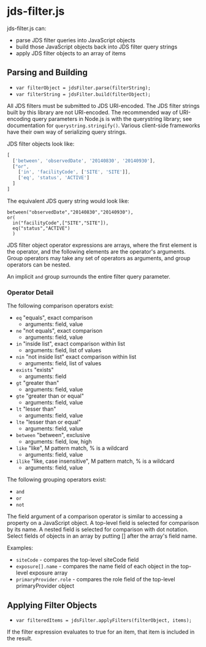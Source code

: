 jds-filter.js
=============

jds-filter.js can:

 * parse JDS filter queries into JavaScript objects
 * build those JavaScript objects back into JDS filter query strings
 * apply JDS filter objects to an array of items


## Parsing and Building

 * `var filterObject = jdsFilter.parse(filterString);`
 * `var filterString = jdsFilter.build(filterObject);`

All JDS filters must be submitted to JDS URI-encoded. The JDS filter strings built by this library are not URI-encoded.
The recommended way of URI-encoding query parameters in Node.js is with the querystring library; see documentation for `querystring.stringify()`.
Various client-side frameworks have their own way of serializing query strings.

JDS filter objects look like:

```JavaScript
[
  ['between', 'observedDate', '20140830', '20140930'],
  ["or",
    ['in', 'facilityCode', ['SITE', 'SITE']],
    ['eq', 'status', 'ACTIVE']
  ]
]
```

The equivalent JDS query string would look like:

```
between("observedDate","20140830","20140930"),
or(
  in("facilityCode",["SITE","SITE"]),
  eq("status","ACTIVE")
  )
```

JDS filter object operator expressions are arrays, where the first element is the operator, and the following elements are the operator's arguments. Group operators may take any set of operators as arguments, and group operators can be nested.

An implicit `and` group surrounds the entire filter query parameter.


### Operator Detail

The following comparison operators exist:

 * `eq` "equals", exact comparison
    * arguments: field, value
 * `ne` "not equals", exact comparison
    * arguments: field, value
 * `in` "inside list", exact comparison within list
    * arguments:  field, list of values
 * `nin` "not inside list" exact comparison within list
    * arguments: field, list of values
 * `exists` "exists"
    * arguments: field
 * `gt` "greater than"
    * arguments: field, value
 * `gte` "greater than or equal"
    * arguments: field, value
 * `lt` "lesser than"
    * arguments: field, value
 * `lte` "lesser than or equal"
    * arguments: field, value
 * `between` "between", exclusive
    * arguments: field, low, high
 * `like` "like", M pattern match, % is a wildcard
    * arguments: field, value
 * `ilike` "like, case insensitive", M pattern match, % is a wildcard
    * arguments: field, value

The following grouping operators exist:

 * `and`
 * `or`
 * `not`


The field argument of a comparison operator is similar to accessing a property on a JavaScript object.
A top-level field is selected for comparison by its name.
A nested field is selected for comparison with dot notation.
Select fields of objects in an array by putting [] after the array's field name.

Examples:

 * `siteCode` - compares the top-level siteCode field
 * `exposure[].name` - compares the name field of each object in the top-level exposure array
 * `primaryProvider.role` - compares the role field of the top-level primaryProvider object


## Applying Filter Objects

 * `var filteredItems = jdsFilter.applyFilters(filterObject, items);`

If the filter expression evaluates to true for an item, that item is included in the result.


